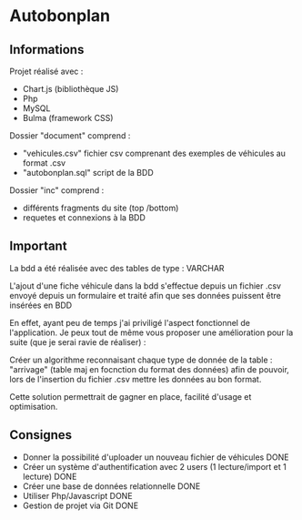 # Autobonplan

## Informations
Projet réalisé avec :
*  Chart.js (bibliothèque JS)
*  Php
*  MySQL
*  Bulma (framework CSS)

Dossier "document" comprend :
* "vehicules.csv"  fichier csv comprenant des exemples de véhicules au format .csv
* "autobonplan.sql" script de la BDD

Dossier "inc" comprend :
* différents fragments du site (top /bottom)
* requetes et connexions à la BDD

## Important

La bdd a été réalisée avec des tables de type : VARCHAR 

L'ajout d'une fiche véhicule dans la bdd s'effectue depuis un fichier .csv envoyé depuis un 
formulaire et traité afin que ses données puissent être insérées en BDD

En effet, ayant peu de temps j'ai priviligé l'aspect fonctionnel de l'application.
Je peux tout de même vous proposer une amélioration pour la suite (que je serai ravie de réaliser) :

Créer un algorithme reconnaisant chaque type de donnée de la table : "arrivage" (table maj en focnction du format des données)
afin de pouvoir, lors de l'insertion du fichier .csv mettre les données au bon format.

Cette solution permettrait de gagner en place, facilité d'usage et optimisation.

## Consignes

- Donner la possibilité d'uploader un nouveau fichier de véhicules  DONE
- Créer un système d'authentification avec 2 users (1 lecture/import et 1 lecture) DONE
- Créer une base de données relationnelle DONE
- Utiliser Php/Javascript  DONE
- Gestion de projet via Git DONE

